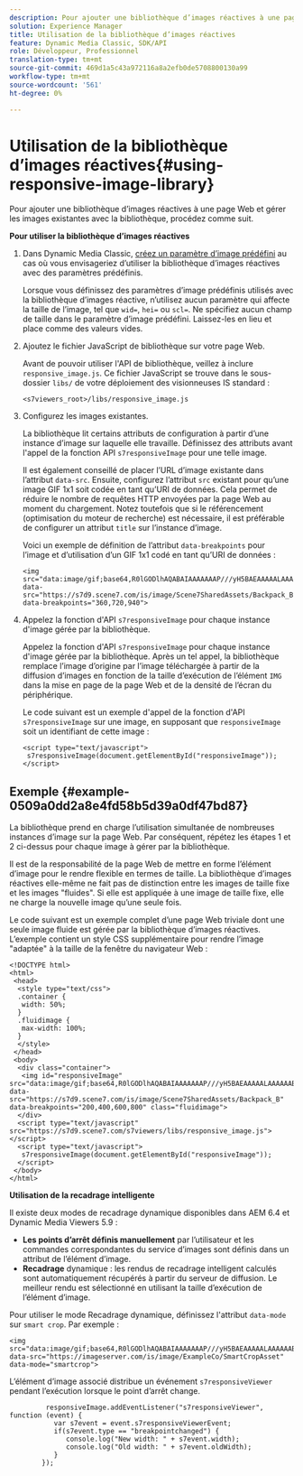 ```yaml
---
description: Pour ajouter une bibliothèque d’images réactives à une page Web et gérer les images existantes avec la bibliothèque, procédez comme suit.
solution: Experience Manager
title: Utilisation de la bibliothèque d’images réactives
feature: Dynamic Media Classic, SDK/API
role: Développeur, Professionnel
translation-type: tm+mt
source-git-commit: 469d1a5c43a972116a8a2efb0de5708800130a99
workflow-type: tm+mt
source-wordcount: '561'
ht-degree: 0%

---
```



# Utilisation de la bibliothèque d’images réactives{#using-responsive-image-library}

Pour ajouter une bibliothèque d’images réactives à une page Web et gérer les images existantes avec la bibliothèque, procédez comme suit.

**Pour utiliser la bibliothèque d’images réactives**

1. Dans Dynamic Media Classic, [créez un paramètre d’image prédéfini](https://experienceleague.adobe.com/docs/dynamic-media-classic/using/image-sizing/setting-image-presets.html#image-sizing) au cas où vous envisageriez d’utiliser la bibliothèque d’images réactives avec des paramètres prédéfinis.

   Lorsque vous définissez des paramètres d’image prédéfinis utilisés avec la bibliothèque d’images réactive, n’utilisez aucun paramètre qui affecte la taille de l’image, tel que `wid=`, `hei=` ou `scl=`. Ne spécifiez aucun champ de taille dans le paramètre d’image prédéfini. Laissez-les en lieu et place comme des valeurs vides.
1. Ajoutez le fichier JavaScript de bibliothèque sur votre page Web.

   Avant de pouvoir utiliser l&#39;API de bibliothèque, veillez à inclure `responsive_image.js`. Ce fichier JavaScript se trouve dans le sous-dossier `libs/` de votre déploiement des visionneuses IS standard :

   `<s7viewers_root>/libs/responsive_image.js`
1. Configurez les images existantes.

   La bibliothèque lit certains attributs de configuration à partir d’une instance d’image sur laquelle elle travaille. Définissez des attributs avant l&#39;appel de la fonction API `s7responsiveImage` pour une telle image.

   Il est également conseillé de placer l’URL d’image existante dans l’attribut `data-src`. Ensuite, configurez l’attribut `src` existant pour qu’une image GIF 1x1 soit codée en tant qu’URI de données. Cela permet de réduire le nombre de requêtes HTTP envoyées par la page Web au moment du chargement. Notez toutefois que si le référencement (optimisation du moteur de recherche) est nécessaire, il est préférable de configurer un attribut `title` sur l’instance d’image.

   Voici un exemple de définition de l’attribut `data-breakpoints` pour l’image et d’utilisation d’un GIF 1x1 codé en tant qu’URI de données :

   ```
   <img src="data:image/gif;base64,R0lGODlhAQABAIAAAAAAAP///yH5BAEAAAAALAAAAAABAAEAAAIBRAA7" data-src="https://s7d9.scene7.com/is/image/Scene7SharedAssets/Backpack_B" data-breakpoints="360,720,940">
   ```

1. Appelez la fonction d&#39;API `s7responsiveImage` pour chaque instance d&#39;image gérée par la bibliothèque.

   Appelez la fonction d&#39;API `s7responsiveImage` pour chaque instance d&#39;image gérée par la bibliothèque. Après un tel appel, la bibliothèque remplace l’image d’origine par l’image téléchargée à partir de la diffusion d’images en fonction de la taille d’exécution de l’élément `IMG` dans la mise en page de la page Web et de la densité de l’écran du périphérique.

   Le code suivant est un exemple d&#39;appel de la fonction d&#39;API `s7responsiveImage` sur une image, en supposant que `responsiveImage` soit un identifiant de cette image :

   ```
   <script type="text/javascript"> 
    s7responsiveImage(document.getElementById("responsiveImage")); 
   </script>
   ```

## Exemple {#example-0509a0dd2a8e4fd58b5d39a0df47bd87}

La bibliothèque prend en charge l’utilisation simultanée de nombreuses instances d’image sur la page Web. Par conséquent, répétez les étapes 1 et 2 ci-dessus pour chaque image à gérer par la bibliothèque.

Il est de la responsabilité de la page Web de mettre en forme l’élément d’image pour le rendre flexible en termes de taille. La bibliothèque d’images réactives elle-même ne fait pas de distinction entre les images de taille fixe et les images &quot;fluides&quot;. Si elle est appliquée à une image de taille fixe, elle ne charge la nouvelle image qu’une seule fois.

Le code suivant est un exemple complet d’une page Web triviale dont une seule image fluide est gérée par la bibliothèque d’images réactives. L’exemple contient un style CSS supplémentaire pour rendre l’image &quot;adaptée&quot; à la taille de la fenêtre du navigateur Web :

```
<!DOCTYPE html> 
<html> 
 <head> 
  <style type="text/css"> 
  .container { 
   width: 50%; 
  } 
  .fluidimage { 
   max-width: 100%; 
  } 
  </style> 
 </head> 
 <body> 
  <div class="container"> 
   <img id="responsiveImage" src="data:image/gif;base64,R0lGODlhAQABAIAAAAAAAP///yH5BAEAAAAALAAAAAABAAEAAAIBRAA7" data-src="https://s7d9.scene7.com/is/image/Scene7SharedAssets/Backpack_B" data-breakpoints="200,400,600,800" class="fluidimage"> 
  </div> 
  <script type="text/javascript" src="https://s7d9.scene7.com/s7viewers/libs/responsive_image.js"></script> 
  <script type="text/javascript"> 
   s7responsiveImage(document.getElementById("responsiveImage")); 
  </script> 
 </body> 
</html>
```

**Utilisation de la recadrage intelligente**

Il existe deux modes de recadrage dynamique disponibles dans AEM 6.4 et Dynamic Media Viewers 5.9 :

* **Les points d’arrêt définis manuellement**  par l’utilisateur et les commandes correspondantes du service d’images sont définis dans un attribut de l’élément d’image.
* **Recadrage**  dynamique : les rendus de recadrage intelligent calculés sont automatiquement récupérés à partir du serveur de diffusion. Le meilleur rendu est sélectionné en utilisant la taille d’exécution de l’élément d’image.

Pour utiliser le mode Recadrage dynamique, définissez l&#39;attribut `data-mode` sur `smart crop`. Par exemple :

```
<img 
src="data:image/gif;base64,R0lGODlhAQABAIAAAAAAAP///yH5BAEAAAAALAAAAAABAAEAAAIBRAA7" 
data-src="https://imageserver.com/is/image/ExampleCo/SmartCropAsset" 
data-mode="smartcrop">
```

L’élément d’image associé distribue un événement `s7responsiveViewer` pendant l’exécution lorsque le point d’arrêt change.

```
         responsiveImage.addEventListener("s7responsiveViewer", function (event) { 
           var s7event = event.s7responsiveViewerEvent; 
           if(s7event.type == "breakpointchanged") { 
              console.log("New width: " + s7event.width); 
              console.log("Old width: " + s7event.oldWidth); 
           } 
        });
```
